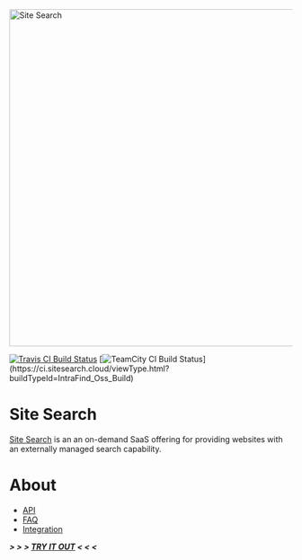 <img src="https://api.sitesearch.cloud/theme/logo.png" alt="Site Search" width="600" style="max-width:100%;">

[![Travis CI Build Status](https://travis-ci.org/intrafind/if-sitesearch.svg)](https://travis-ci.org/intrafind/if-sitesearch)
[![TeamCity CI Build Status](https://ci.sitesearch.cloud/app/rest/builds/buildType(id:IntraFind_Oss_Build)/statusIcon)](https://ci.sitesearch.cloud/viewType.html?buildTypeId=IntraFind_Oss_Build)


Site Search 
=
[Site Search](https://api.sitesearch.cloud) is an an on-demand SaaS offering for providing websites with an externally managed search capability. 

# About

* [API](https://api.sitesearch.cloud/swagger-ui.html)
* [FAQ](https://doc.sitesearch.cloud/faq)
* [Integration](https://doc.sitesearch.cloud/Site%20Search%20Product%20Overview.pdf)
    
***> > > [TRY IT OUT](https://api.sitesearch.cloud) < < <***    
